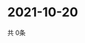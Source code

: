 # 2021-10-20
  共 0条

  <!-- BEGIN -->
  <!-- 最后更新时间Wed Oct 20 2021 19:02:28 GMT+0000 (Coordinated Universal Time) -->
  
  <!-- END -->
  
  